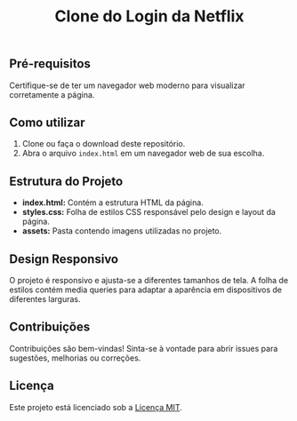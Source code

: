   <header>
    <h1>Clone do Login da Netflix</h1>
  </header>

  <section>
    <h2>Pré-requisitos</h2>
    <p>Certifique-se de ter um navegador web moderno para visualizar corretamente a página.</p>
  </section>

  <section>
    <h2>Como utilizar</h2>
    <ol>
      <li>Clone ou faça o download deste repositório.</li>
      <li>Abra o arquivo <code>index.html</code> em um navegador web de sua escolha.</li>
    </ol>
  </section>

  <section>
    <h2>Estrutura do Projeto</h2>
    <ul>
      <li><strong>index.html:</strong> Contém a estrutura HTML da página.</li>
      <li><strong>styles.css:</strong> Folha de estilos CSS responsável pelo design e layout da página.</li>
      <li><strong>assets:</strong> Pasta contendo imagens utilizadas no projeto.</li>
    </ul>
  </section>

  <section>
    <h2>Design Responsivo</h2>
    <p>O projeto é responsivo e ajusta-se a diferentes tamanhos de tela. A folha de estilos contém media queries para adaptar a aparência em dispositivos de diferentes larguras.</p>
  </section>

  <section>
    <h2>Contribuições</h2>
    <p>Contribuições são bem-vindas! Sinta-se à vontade para abrir issues para sugestões, melhorias ou correções.</p>
  </section>

  <section>
    <h2>Licença</h2>
    <p>Este projeto está licenciado sob a <a href="LICENSE">Licença MIT</a>.</p>
  </section>

